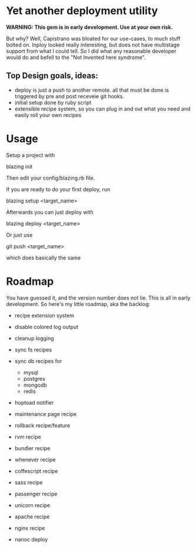 Yet another deployment utility
==============================

**WARNING: This gem is in early development. Use at your own risk.**

But why? Well, Capistrano was bloated for our use-cases, to much stuff bolted on. Inploy looked really interesting, but does not have multistage support from what I could tell. So I did what any reasonable developer would do and befell to the "Not Invented here syndrome". 

Top Design goals, ideas:
------------------------
 
  * deploy is just a push to another remote. all that must be done is triggered by pre and post receveie git hooks.
  * initial setup done by ruby script
  * extensible recipe system, so you can plug in and out what you need and easily roll your own recipes

Usage
=====

Setup a project with

 blazing init

Then edit your config/blazing.rb file.

If you are ready to do your first deploy, run 

 blazing setup <target_name>

Afterwards you can just deploy with

  blazing deploy <target_name>

Or just use

  git push <target_name>

which does basically the same

Roadmap
=======

You have guessed it, and the version number does not lie. This is all in early development. So here's my little roadmap, aka the backlog:

  * recipe extension system
  * disable colored log output
  * cleanup logging
  * sync fs recipes
  * sync db recipes for
    * mysql
    * postgres
    * mongodb
    * redis

  * hoptoad notifier
  * maintenance page recipe
  * rollback recipe/feature
  * rvm recipe
  * bundler recipe
  * whenever recipe
  * coffescript recipe
  * sass recipe
  * passenger recipe
  * unicorn recipe
  * apache recipe
  * nginx recipe
  * nanoc deploy
